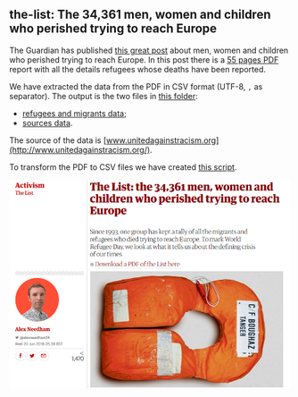 ## the-list: The 34,361 men, women and children who perished trying to reach Europe

The Guardian has published [this great post](https://www.theguardian.com/world/2018/jun/20/the-list-34361-men-women-and-children-who-perished-trying-to-reach-europe-world-refugee-day) about men, women and children who perished trying to reach Europe. In this post there is a [55 pages PDF](https://uploads.guim.co.uk/2018/06/19/TheList.pdf) report with all the details refugees whose deaths have been reported.

 We have extracted the data from the PDF in CSV format (UTF-8, `,` as separator). The output is the two files in [this folder](data):

 - [refugees and migrants data](data/refugeesAndMigrants.csv);
 - [sources data](data/sources.csv).

The source of the data is [www.unitedagainstracism.org](http://www.unitedagainstracism.org/).

To transform the PDF to CSV files we have created [this script](pdfToCsv.sh).

[![the-list page](resource/theGuardian.png)](https://www.theguardian.com/world/2018/jun/20/the-list-34361-men-women-and-children-who-perished-trying-to-reach-europe-world-refugee-day)